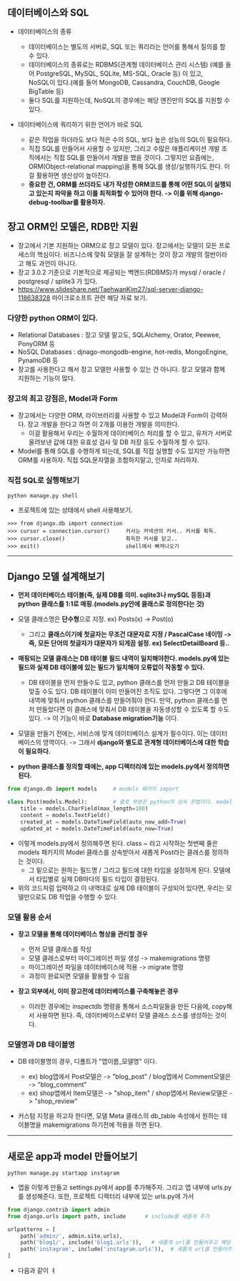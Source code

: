 ## 데이터베이스와 SQL
- 데이터베이스의 종류
  - 데이터베이스는 별도의 서버로, SQL 또는 쿼리라는 언어를 통해서 질의를 할 수 있다.
  - 데이터베이스의 종류로는 RDBMS(관계형 데이터베이스 관리 시스템) (예를 들어 PostgreSQL, MySQL, SQLite, MS-SQL, Oracle 등) 이 있고,     
    NoSQL이 있다.(예를 들어 MongoDB, Cassandra, CouchDB, Google BigTable 등)
  - 둘다 SQL를 지원하는데, NoSQL의 경우에는 해당 엔진만의 SQL를 지원할 수 있다.

- 데이터베이스에 쿼리하기 위한 언어가 바로 SQL
  - 같은 작업을 하더라도 보다 적은 수의 SQL, 보다 높은 성능의 SQL이 필요하다.
  - 직접 SQL를 만들어서 사용할 수 있지만, 그리고 수많은 애플리케이션 개발 조직에서는 직접 SQL를 만들어서 개발을 했을 것이다. 그렇지만 요즘에는, ORM(Object-relational mapping)을 통해 SQL를 생성/실행하기도 한다. 이걸 활용하면 생산성이 높아진다. 
  - **중요한 건, ORM를 쓰더라도 내가 작성한 ORM코드를 통해 어떤 SQL이 실행되고 있는지 파악을 하고 이를 최적화할 수 있어야 한다. -> 이를 위해 django-debug-toolbar를 활용하자.**


## 장고 ORM인 모델은, RDB만 지원
- 장고에서 기본 지원하는 ORM으로 장고 모델이 있다. 장고에서는 모델이 모든 프로세스의 핵심이다. 비즈니스에 맞춰 모델을 잘 설계하는 것이 장고 개발의 절반이라고 해도 과언이 아니다.
- 장고 3.0.2 기준으로 기본적으로 제공되는 백엔드(RDBMS)가 mysql / oracle / postgresql / splite3 가 있다. 
- https://www.slideshare.net/TaehwanKim27/sql-server-django-118638328 마이크로소프트 관련 해당 자료 보기.


### 다양한 python ORM이 있다.
- Relational Databases : 장고 모델 말고도, SQLAlchemy, Orator, Peewee, PonyORM 등
- NoSQL Databases : djnago-mongodb-engine, hot-redis, MongoEngine, PynamoDB 등
- 장고를 사용한다고 해서 장고 모델만 사용할 수 있는 건 아니다. 장고 모델과 함께 지원하는 기능이 많다.


### 장고의 최고 강점은, Model과 Form
- 장고에서는 다양한 ORM, 라이브러리를 사용할 수 있고 Model과 Form이 강력하다. 장고 개발을 한다고 하면 이 2개를 이용한 개발을 의미한다.
  - 이걸 활용해서 우리는 수월하게 데이터베이스 처리를 할 수 있고, 유저가 서버로 올려보낸 값에 대한 유효성 검사 및 DB 저장 등도 수월하게 할 수 있다. 
- Model를 통해 SQL를 수행하게 되는데, SQL를 직접 실행할 수도 있지만 가능하면 ORM를 사용하자. 직접 SQL문자열을 조합하지말고, 인자로 처리하자.


### 직접 SQL로 실행해보기
```terminal
python manage.py shell
```

- 프로젝트에 있는 상태에서 shell 사용해보기.

```terminal
>>> from django.db import connection
>>> cursor = connection.cursor()     커서는 커넥션의 커서.. 커서를 획득.
>>> cursor.close()                   획득한 커서를 닫고.. 
>>> exit()                           shell에서 빠져나오기
```


* * *
## Django 모델 설계해보기
- **먼저 데이터베이스 테이블(즉, 실제 DB를 의미. sqlite3나 mySQL 등등)과 python 클래스를 1:1로 매핑.(models.py안에 클래스로 정의한다는 것)**
- 모델 클래스명은 **단수형**으로 지정. ex) Posts(x) -> Post(o)
  - 그리고 **클래스이기에 첫글자는 무조건 대문자로 지정 / PascalCase 네이밍 -> 즉, 모든 단어의 첫글자가 대문자가 되게끔 설정. ex) SelectDetailBoard 등..**
- **매핑되는 모델 클래스는 DB 테이블 필드 내역이 일치해야한다. models.py에 있는 필드와 실제 DB 테이블에 있는 필드가 일치해야 오류없이 작동할 수 있다.**
  - DB 테이블을 먼저 만들수도 있고, python 클래스를 먼저 만들고 DB 테이블을 맞출 수도 있다. DB 테이블이 이미 만들어진 조직도 있다. 그렇다면 그 이후에 내역에 맞춰서 python 클래스를 만들어줘야 한다. 만약, python 클래스를 먼저 만들었다면 이 클래스에 맞춰서 DB 테이블을 자동생성할 수 있도록 할 수도 있다. -> 이 기능이 바로 **Database migration기능** 이다.
- 모델을 만들기 전에는, 서비스에 맞게 데이터베이스 설계가 필수이다. 이는 데이터베이스의 영역이다. -> 그래서 **django와 별도로 관계형 데이터베이스에 대한 학습이 필요하다.**

- **python 클래스를 정의할 때에는, app 디렉터리에 있는 models.py에서 정의하면 된다.**
```python
from django.db import models     # models 패키지 import

class Post(models.Model):        # 괄호 부분은 python의 상속 문법이다. models 패키지의 Model 클래스를 상속받는 것이다.
    title = models.CharField(max_length=100)
    content = models.TextField()
    created_at = models.DateTimeField(auto_now_add=True)
    updated_at = models.DateTimeField(auto_now=True)
```

- 이렇게 models.py에서 정의해주면 된다. class ~ 라고 시작하는 첫번째 줄은 models 패키지의 Model 클래스를 상속받아서 새롭게 Post라는 클래스를 정의하는 것이다.
  - 그 밑으로는 원하는 필드명 / 그리고 필드에 대한 타입을 설정하게 된다. 모델에서 타입별로 실제 DB마다의 필드 타입이 결정된다.
- 위의 코드처럼 입력하고 이 내역대로 실제 DB 테이블이 구성되어 있다면, 우리는 모델만으로도 DB 작업을 수행할 수 있다. 


### 모델 활용 순서
- **장고 모델을 통해 데이터베이스 형상을 관리할 경우**
  - 먼저 모델 클래스를 작성
  - 모델 클래스로부터 마이그레이션 파일 생성 -> makemigrations 명령
  - 마이그레이션 파일을 데이터베이스에 적용 -> migrate 명령
  - 과정이 완료되면 모델을 활용할 수 있음


- **장고 외부에서, 이미 장고전에 데이터베이스를 구축해놓은 경우**
  - 이러한 경우에는 inspectdb 명령을 통해서 소스파일들을 만든 다음에, copy해서 사용하면 된다. 즉, 데이터베이스로부터 모델 클래스 소스를 생성하는 것이다.


### 모델명과 DB 테이블명
- DB 테이블명의 경우, 디폴트가 "앱이름_모델명" 이다.
  - ex) blog앱에서 Post모델은 -> "blog_post"    /  blog앱에서 Comment모델은 -> "blog_comment"
  - ex) shop앱에서 Item모델은 -> "shop_item"    /  shop앱에서 Review모델은 -> "shop_review"  

- 커스텀 지정을 하고자 한다면, 모델 Meta 클래스의 db_table 속성에서 원하는 테이블명을 makemigrations 하기전에 적용을 하면 된다.


* * *
## 새로운 app과 model 만들어보기
```terminal
python manage.py startapp instagram
```

- 앱을 이렇게 만들고 settings.py에서 app를 추가해주자. 그리고 앱 내부에 urls.py를 생성해준다. 또한, 프로젝트 디렉터리 내부에 있는 urls.py에 가서  
```python
from django.contrib import admin
from django.urls import path, include      # include를 새롭게 추가

urlpatterns = [
    path('admin/', admin.site.urls),
    path('blog1/', include('blog1.urls')),   # 새롭게 url를 만들어주고 해당 url은 blog1 앱의 urls.py로 보내주기
    path('instagram', include('instagram.urls')),  # 새롭게 url를 만들어주고 해당 url은 instagram 앱의 urls.py로 보내주기
]
```

- 다음과 같이 ㅕ
```terminau
